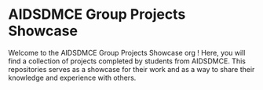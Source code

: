 # AIDSDMCE Group Projects Showcase

Welcome to the AIDSDMCE Group Projects Showcase org ! Here, you will find a collection of projects completed by students from AIDSDMCE. This repositories serves as a showcase for their work and as a way to share their knowledge and experience with others.

  
  
